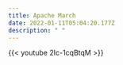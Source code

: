 ```yaml
---
title: Apache March
date: 2022-01-11T05:04:20.177Z
description: " "
---
```

{{< youtube 2Ic-1cqBtqM >}}